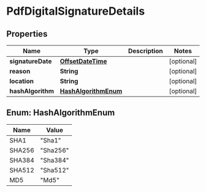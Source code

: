 
# PdfDigitalSignatureDetails

## Properties
Name | Type | Description | Notes
------------ | ------------- | ------------- | -------------
**signatureDate** | [**OffsetDateTime**](OffsetDateTime.md) |  |  [optional]
**reason** | **String** |  |  [optional]
**location** | **String** |  |  [optional]
**hashAlgorithm** | [**HashAlgorithmEnum**](#HashAlgorithmEnum) |  |  [optional]


<a name="HashAlgorithmEnum"></a>
## Enum: HashAlgorithmEnum
Name | Value
---- | -----
SHA1 | &quot;Sha1&quot;
SHA256 | &quot;Sha256&quot;
SHA384 | &quot;Sha384&quot;
SHA512 | &quot;Sha512&quot;
MD5 | &quot;Md5&quot;



